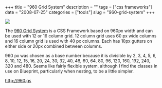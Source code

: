 +++
title = "960 Grid System"
description = ""
tags = ["css frameworks"]
date = "2008-07-25"
categories = ["tools"]
slug = "960-grid-system"
+++


<div class="tool-screenshot mb1"><a href="http://960.gs/"><img id="bluga-thumbnail-2844" class="bluga-thumbnail custom" src="http://media.konigi.com/bluga/
wt5233699c55af9_custom.jpg"/></a></div><p>The <a href="http://960.gs/">960 Grid System</a> is a CSS Framework based on 960px width and can be used with 12 or 16 column grid. 12 column grid uses 60 px wide columns and 16 column grid is used with 40 px columns. Each has 10px gutters on either side or 20px combined between columns. </p>
<p>960 px was chosen as a base number because it is divisible by 2, 3, 4, 5, 6, 8, 10, 12, 15, 16, 20, 24, 30, 32, 40, 48, 60, 64, 80, 96, 120, 160, 192, 240, 320 and 480. Seems like fairly flexible system, although I find the classes in use on Blueprint, particularly when nesting, to be a little simpler.</p>
  
<p><a href="http://960.gs/">http://960.gs</a></p>
      
